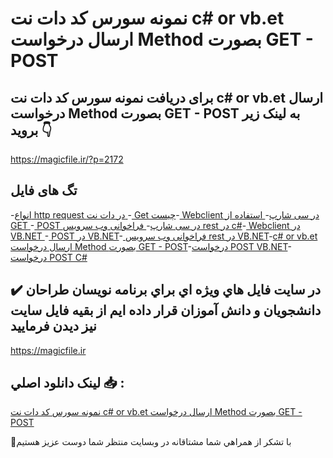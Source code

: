 # نمونه سورس کد دات نت c# or vb.et ارسال درخواست Method بصورت GET - POST

## برای دریافت نمونه سورس کد دات نت c# or vb.et ارسال درخواست Method بصورت GET - POST به لینک زیر بروید 👇

https://magicfile.ir/?p=2172

## تگ های فایل

-[انواع http request در دات نت ](https://magicfile.ir/product/%d8%b3%d9%88%d8%b1%d8%b3-%d9%88-%da%a9%d8%af-%d8%af%d8%a7%d8%aa-%d9%86%d8%aa-c-or-vbet-get-post/)-[ Get چیست](https://magicfile.ir/product/%d8%b3%d9%88%d8%b1%d8%b3-%d9%88-%da%a9%d8%af-%d8%af%d8%a7%d8%aa-%d9%86%d8%aa-c-or-vbet-get-post/)-[ Webclient در سی شارپ](https://magicfile.ir/product/%d8%b3%d9%88%d8%b1%d8%b3-%d9%88-%da%a9%d8%af-%d8%af%d8%a7%d8%aa-%d9%86%d8%aa-c-or-vbet-get-post/)-[ استفاده از GET ](https://magicfile.ir/product/%d8%b3%d9%88%d8%b1%d8%b3-%d9%88-%da%a9%d8%af-%d8%af%d8%a7%d8%aa-%d9%86%d8%aa-c-or-vbet-get-post/)-[ POST در سی شارپ](https://magicfile.ir/product/%d8%b3%d9%88%d8%b1%d8%b3-%d9%88-%da%a9%d8%af-%d8%af%d8%a7%d8%aa-%d9%86%d8%aa-c-or-vbet-get-post/)-[ فراخوانی وب سرویس rest در c#](https://magicfile.ir/product/%d8%b3%d9%88%d8%b1%d8%b3-%d9%88-%da%a9%d8%af-%d8%af%d8%a7%d8%aa-%d9%86%d8%aa-c-or-vbet-get-post/)-[  Webclient در VB.NET ](https://magicfile.ir/product/%d8%b3%d9%88%d8%b1%d8%b3-%d9%88-%da%a9%d8%af-%d8%af%d8%a7%d8%aa-%d9%86%d8%aa-c-or-vbet-get-post/)-[ POST در VB.NET](https://magicfile.ir/product/%d8%b3%d9%88%d8%b1%d8%b3-%d9%88-%da%a9%d8%af-%d8%af%d8%a7%d8%aa-%d9%86%d8%aa-c-or-vbet-get-post/)-[ فراخوانی وب سرویس rest در VB.NET](https://magicfile.ir/product/%d8%b3%d9%88%d8%b1%d8%b3-%d9%88-%da%a9%d8%af-%d8%af%d8%a7%d8%aa-%d9%86%d8%aa-c-or-vbet-get-post/)-[c# or vb.et ارسال درخواست Method بصورت GET - POST](https://magicfile.ir/product/%d8%b3%d9%88%d8%b1%d8%b3-%d9%88-%da%a9%d8%af-%d8%af%d8%a7%d8%aa-%d9%86%d8%aa-c-or-vbet-get-post/)-[درخواست POST VB.NET](https://magicfile.ir/product/%d8%b3%d9%88%d8%b1%d8%b3-%d9%88-%da%a9%d8%af-%d8%af%d8%a7%d8%aa-%d9%86%d8%aa-c-or-vbet-get-post/)-[درخواست POST C#](https://magicfile.ir/product/%d8%b3%d9%88%d8%b1%d8%b3-%d9%88-%da%a9%d8%af-%d8%af%d8%a7%d8%aa-%d9%86%d8%aa-c-or-vbet-get-post/)

## ✔️ در سايت فايل هاي ويژه اي براي برنامه نويسان طراحان دانشجويان و دانش آموزان قرار داده ايم از بقيه فايل سايت نيز ديدن فرماييد

https://magicfile.ir


## لينک دانلود اصلي 📥 :

[نمونه سورس کد دات نت c# or vb.et ارسال درخواست Method بصورت GET - POST](https://magicfile.ir/product/%d8%b3%d9%88%d8%b1%d8%b3-%d9%88-%da%a9%d8%af-%d8%af%d8%a7%d8%aa-%d9%86%d8%aa-c-or-vbet-get-post/) 


🙏با تشکر از همراهي شما مشتاقانه در وبسایت منتظر شما دوست عزیز هستیم

